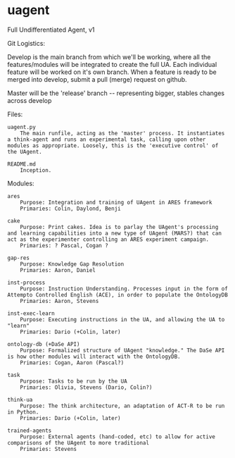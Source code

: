 # uagent
Full Undifferentiated Agent, v1

Git Logistics:

Develop is the main branch from which we'll be working, where all the features/modules will be integrated to create the full UA. Each individual feature will be worked on it's own branch. When a feature is ready to be merged into develop, submit a pull (merge) request on github. 

Master will be the 'release' branch -- representing bigger, stables changes across develop

Files:

	uagent.py
		The main runfile, acting as the 'master' process. It instantiates a think-agent and runs an experimental task, calling upon other modules as appropriate. Loosely, this is the 'executive control' of the UAgent. 

	README.md
		Inception.

Modules:
	
	ares
		Purpose: Integration and training of UAgent in ARES framework
		Primaries: Colin, Daylond, Benji

	cake
		Purpose: Print cakes. Idea is to parlay the UAgent's processing and learning capabilities into a new type of UAgent (MARS?) that can act as the experimenter controlling an ARES experiment campaign.
		Primaries: ? Pascal, Cogan ?

	gap-res
		Purpose: Knowledge Gap Resolution
		Primaries: Aaron, Daniel

	inst-process
		Purpose: Instruction Understanding. Processes input in the form of Attempto Controlled English (ACE), in order to populate the OntologyDB
		Primaries: Aaron, Stevens

	inst-exec-learn
		Purpose: Executing instructions in the UA, and allowing the UA to "learn"
		Primaries: Dario (+Colin, later)

	ontology-db (+DaSe API)
		Purpose: Formalized structure of UAgent "knowledge." The DaSe API is how other modules will interact with the OntologyDB.
		Primaries: Cogan, Aaron (Pascal?)

	task
		Purpose: Tasks to be run by the UA
		Primaries: Olivia, Stevens (Dario, Colin?)

	think-ua
		Purpose: The think architecture, an adaptation of ACT-R to be run in Python.
		Primaries: Dario (+Colin, later)

	trained-agents
		Purpose: External agents (hand-coded, etc) to allow for active comparisons of the UAgent to more traditional 
		Primaries: Stevens















